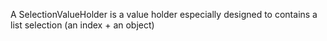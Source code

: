A SelectionValueHolder is a value holder especially designed to contains a list selection (an index + an object)